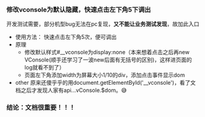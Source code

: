 ### 修改vconsole为默认隐藏，快速点击左下角5下调出

开发测试需要，部分机型bug无法在pc复现，**又不能让业务测试发现**，故加此入口
+ 使用方法：
    快速点击左下角5次，便可调出
+ 原理
    * 修改默认样式#__vconsole为display:none（本来想着点击之后再new VConsole(顺手还学习了一波new后面有无括号的区别)，这样进页面的log就看不到了）
    * 页面左下角添加width为屏幕大小1/10的div，添加点击事件显示dom
+ other
    原来还傻乎乎的用document.getElementById('__vconsole')，看了文档之后才发现人家有api...vConsole.$dom。:sweat_smile:
### 结论：文档很重要！！！
